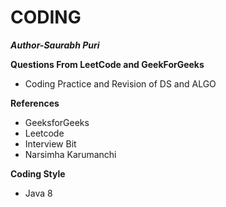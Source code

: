 # CODING

***Author-Saurabh Puri***

**Questions From LeetCode and GeekForGeeks**

- Coding Practice and Revision of DS and ALGO

**References**

- GeeksforGeeks
- Leetcode
- Interview Bit
- Narsimha Karumanchi

**Coding Style**

- Java 8




